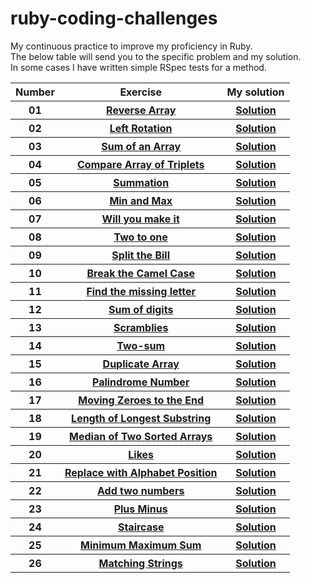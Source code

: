 # ruby-coding-challenges
My continuous practice to improve my proficiency in Ruby.
<br>
The below table will send you to the specific problem and my solution.
<br>
In some cases I have written simple RSpec tests for a method.

<table>
  <tr>
    <th>Number</th>
    <th>Exercise</th>
    <th>My solution</th>
    <tr>
      <th>01</th>
        <th>
          <a href="https://www.hackerrank.com/challenges/arrays-ds/problem?isFullScreen=true" target="_blank">
            Reverse Array
          </a>
        </th>
        <th>
          <a href="https://github.com/robert-low/ruby-coding-challenges/blob/master/01_reverse_array.rb" target="_blank">
            Solution
          </a>
        </th>
    </tr>
    <tr>
      <th>02</th>
      <th>
        <a href="https://www.hackerrank.com/challenges/array-left-rotation/problem?isFullScreen=true" target="_blank">
        Left Rotation
        </a>
      </th>
      <th>
        <a href="https://github.com/robert-low/ruby-coding-challenges/blob/master/02_left_rotation.rb" target="_blank">
          Solution
        </a>
      </th>
    </tr>
  </tr>
  <tr>
    <th>03</th>
    <th>
    <a href="https://www.hackerrank.com/challenges/simple-array-sum/problem?isFullScreen=true">
    Sum of an Array
    </a>
    </th>
    <th>
      <a href="https://github.com/robert-low/ruby-coding-challenges/blob/master/03_array_sum.rb">
      Solution
      </a>
    </th>
  </tr>
    <tr>
      <th>04</th>
    <th>
      <a href="https://www.hackerrank.com/challenges/compare-the-triplets/problem">
       Compare Array of Triplets
     </a>
    </th>
    <th>
      <a href="https://github.com/robert-low/ruby-coding-challenges/blob/master/04_compare_the_triplets.rb">
      Solution
      </a>
    </th>
  </tr>
      <tr>
      <th>05</th>
    <th>
      <a href="https://www.codewars.com/kata/55d24f55d7dd296eb9000030/train/ruby">
       Summation
     </a>
    </th>
    <th>
      <a href="https://github.com/robert-low/ruby-coding-challenges/blob/master/05_summation.rb">
      Solution
      </a>
    </th>
  </tr>
  <tr>
      <th>06</th>
    <th>
      <a href="https://www.codewars.com/kata/577a98a6ae28071780000989/train/ruby">
       Min and Max
     </a>
    </th>
    <th>
      <a href="https://github.com/robert-low/ruby-coding-challenges/blob/master/06_min_and_max.rb">
      Solution
      </a>
    </th>
  </tr>
    <tr>
      <th>07</th>
    <th>
      <a href="https://www.codewars.com/kata/5861d28f124b35723e00005e/train/ruby">
       Will you make it
     </a>
    </th>
    <th>
      <a href="https://github.com/robert-low/ruby-coding-challenges/blob/master/07_will_you_make_it.rb">
      Solution
      </a>
    </th>
  </tr>
  </tr>
  <tr>
      <th>08</th>
    <th>
      <a href="https://www.codewars.com/kata/5656b6906de340bd1b0000ac/train/ruby">
       Two to one
     </a>
    </th>
    <th>
      <a href="https://github.com/robert-low/ruby-coding-challenges/blob/master/08_two_to_one.rb">
      Solution
      </a>
    </th>
  </tr>
  <tr>
    <th>09</th>
    <th>
      <a href="https://www.codewars.com/kata/5641275f07335295f10000d0/train/ruby">
       Split the Bill
     </a>
    </th>
    <th>
      <a href="https://github.com/robert-low/ruby-coding-challenges/blob/master/09_split_the_bill.rb">
      Solution
      </a>
    </th>
  </tr>
  <tr>
    <th>10</th>
    <th>
      <a href="https://www.codewars.com/kata/5208f99aee097e6552000148/train/ruby">
        Break the Camel Case
     </a>
    </th>
    <th>
      <a href="https://github.com/robert-low/ruby-coding-challenges/blob/master/10_break_camel_case.rb">
      Solution
      </a>
    </th>
  </tr>
  <tr>
      <th>11</th>
    <th>
      <a href="https://www.codewars.com/kata/5839edaa6754d6fec10000a2/train/ruby">
        Find the missing letter
     </a>
    </th>
    <th>
      <a href="https://github.com/robert-low/ruby-coding-challenges/blob/master/11_find_the_missing_letter.rb">
      Solution
      </a>
    </th>
    </tr>
  </tr>
  </tr>
    <tr>
      <th>12</th>
    <th>
      <a href="https://www.codewars.com/kata/541c8630095125aba6000c00/ruby">
        Sum of digits
     </a>
    </th>
    <th>
      <a href="https://github.com/robert-low/ruby-coding-challenges/blob/master/12_sum_of_digits.rb">
      Solution
      </a>
    </th>
    </tr>
  </tr>
    <tr>
      <th>13</th>
    <th>
      <a href="https://www.codewars.com/kata/reviews/55f0b9dc6be0544bd30002d5/groups/6401e10b1ad4c30001987aa1">
        Scramblies
     </a>
    </th>
    <th>
      <a href="https://github.com/robert-low/ruby-coding-challenges/blob/master/13_scramblies.rb">
      Solution
      </a>
    </th>
    </tr>
  </tr>
      <tr>
      <th>14</th>
    <th>
      <a href="https://leetcode.com/problems/two-sum/">
        Two-sum
     </a>
    </th>
    <th>
      <a href="https://github.com/robert-low/ruby-coding-challenges/blob/master/14_two_sums.rb">
      Solution
      </a>
    </th>
    </tr>
  </tr>
  <tr>
      <th>15</th>
    <th>
      <a href="https://leetcode.com/problems/find-all-duplicates-in-an-array/">
        Duplicate Array
     </a>
    </th>
    <th>
      <a href="https://github.com/robert-low/ruby-coding-challenges/blob/master/15_duplicate_array.rb">
      Solution
      </a>
    </th>
    </tr>
  </tr>
    <tr>
      <th>16</th>
    <th>
      <a href="https://leetcode.com/problems/palindrome-number/">
        Palindrome Number
     </a>
    </th>
    <th>
      <a href="https://github.com/robert-low/ruby-coding-challenges/blob/master/16_palindrome_number.rb">
      Solution
      </a>
    </th>
    </tr>
  </tr>
    <tr>
      <th>17</th>
    <th>
      <a href="https://www.codewars.com/kata/52597aa56021e91c93000cb0/train/ruby">
        Moving Zeroes to the End
     </a>
    </th>
    <th>
      <a href="https://github.com/robert-low/ruby-coding-challenges/blob/master/17_moving_zeros_to_the_end.rb">
      Solution
      </a>
    </th>
    </tr>
  </tr>
    <tr>
      <th>18</th>
    <th>
      <a href="https://leetcode.com/problems/longest-substring-without-repeating-characters/">
        Length of Longest Substring
     </a>
    </th>
    <th>
      <a href="https://github.com/robert-low/ruby-coding-challenges/blob/master/18_length_of_longest_substring.rb">
      Solution
      </a>
    </th>
    </tr>
  </tr>
      <tr>
      <th>19</th>
    <th>
      <a href="https://leetcode.com/problems/median-of-two-sorted-arrays/">
        Median of Two Sorted Arrays
     </a>
    </th>
    <th>
      <a href="https://github.com/robert-low/ruby-coding-challenges/blob/master/19_median_of_two_sorted_arrays.rb">
      Solution
      </a>
    </th>
    </tr>
  </tr>
  <tr>
      <th>20</th>
    <th>
      <a href="https://www.codewars.com/kata/5266876b8f4bf2da9b000362/solutions/ruby">
        Likes
     </a>
    </th>
    <th>
      <a href="https://github.com/robert-low/ruby-coding-challenges/blob/master/20_likes.rb">
      Solution
      </a>
    </th>
    </tr>
  </tr>
    <tr>
      <th>21</th>
    <th>
      <a href="https://www.codewars.com/kata/546f922b54af40e1e90001da/ruby">
        Replace with Alphabet Position
     </a>
    </th>
    <th>
      <a href="https://github.com/robert-low/ruby-coding-challenges/blob/master/21_alphabet.rb">
      Solution
      </a>
    </th>
    </tr>
  </tr>
    </tr>
  <tr>
      <th>22</th>
    <th>
      <a href="https://leetcode.com/problems/add-two-numbers/">
        Add two numbers
     </a>
    </th>
    <th>
      <a href="https://github.com/robert-low/ruby-coding-challenges/blob/master/22_add_two_numbers.rb">
      Solution
      </a>
    </th>
    </tr>
  </tr>
    <tr>
      <th>23</th>
    <th>
      <a href="https://www.hackerrank.com/challenges/plus-minus/problem?isFullScreen=true">
        Plus Minus
     </a>
    </th>
    <th>
      <a href="https://github.com/robert-low/ruby-coding-challenges/blob/master/23_plus_minus.rb">
      Solution
      </a>
    </th>
    </tr>
  </tr>
  <tr>
      <th>24</th>
    <th>
      <a href="https://www.hackerrank.com/challenges/staircase/problem">
        Staircase
     </a>
    </th>
    <th>
      <a href="https://github.com/robert-low/ruby-coding-challenges/blob/master/24_staircase.rb">
      Solution
      </a>
    </th>
    </tr>
  </tr>
  <tr>
      <th>25</th>
    <th>
      <a href="https://www.hackerrank.com/challenges/mini-max-sum/problem">
        Minimum Maximum Sum
     </a>
    </th>
    <th>
      <a href="https://github.com/robert-low/ruby-coding-challenges/blob/master/25_minimum_maximum_sum.rb">
      Solution
      </a>
    </th>
    </tr>
  </tr>
    <tr>
      <th>26</th>
    <th>
      <a href="https://www.hackerrank.com/challenges/sparse-arrays/problem?isFullScreen=true">
        Matching Strings
     </a>
    </th>
    <th>
      <a href="https://github.com/robert-low/ruby-coding-challenges/blob/master/26_matching_strings.rb">
      Solution
      </a>
    </th>
    </tr>
  </tr>
</table>

